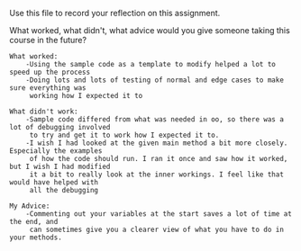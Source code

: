 Use this file to record your reflection on this assignment. 

What worked, what didn't, what advice would you give someone taking this course in the future?

    What worked:
        -Using the sample code as a template to modify helped a lot to speed up the process
        -Doing lots and lots of testing of normal and edge cases to make sure everything was
         working how I expected it to

    What didn't work:
        -Sample code differed from what was needed in oo, so there was a lot of debugging involved
         to try and get it to work how I expected it to.
        -I wish I had looked at the given main method a bit more closely. Especially the examples
         of how the code should run. I ran it once and saw how it worked, but I wish I had modified
         it a bit to really look at the inner workings. I feel like that would have helped with
         all the debugging

    My Advice:
        -Commenting out your variables at the start saves a lot of time at the end, and
         can sometimes give you a clearer view of what you have to do in your methods.
